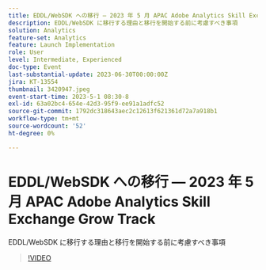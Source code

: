 ```yaml
---
title: EDDL/WebSDK への移行 — 2023 年 5 月 APAC Adobe Analytics Skill Exchange Grow Track
description: EDDL/WebSDK に移行する理由と移行を開始する前に考慮すべき事項
solution: Analytics
feature-set: Analytics
feature: Launch Implementation
role: User
level: Intermediate, Experienced
doc-type: Event
last-substantial-update: 2023-06-30T00:00:00Z
jira: KT-13554
thumbnail: 3420947.jpeg
event-start-time: 2023-5-1 08:30-8
exl-id: 63a02bc4-654e-42d3-95f9-ee91a1adfc52
source-git-commit: 1792dc318643aec2c12613f621361d72a7a918b1
workflow-type: tm+mt
source-wordcount: '52'
ht-degree: 0%

---
```


# EDDL/WebSDK への移行 — 2023 年 5 月 APAC Adobe Analytics Skill Exchange Grow Track

EDDL/WebSDK に移行する理由と移行を開始する前に考慮すべき事項

>[!VIDEO](https://video.tv.adobe.com/v/3420947/?learn=on)
